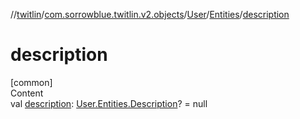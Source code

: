 //[twitlin](../../../index.md)/[com.sorrowblue.twitlin.v2.objects](../../index.md)/[User](../index.md)/[Entities](index.md)/[description](description.md)



# description  
[common]  
Content  
val [description](description.md): [User.Entities.Description](-description/index.md)? = null  



